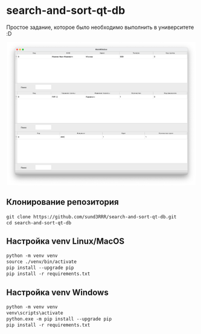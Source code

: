 # search-and-sort-qt-db

Простое задание, которое было необходимо выполнить в университете :D

<div align="center">
    <img src="./media/Screenshot 2023-08-15 at 17.09.17.png" width=500>
</div>

## Клонирование репозитория
```
git clone https://github.com/sund3RRR/search-and-sort-qt-db.git
cd search-and-sort-qt-db
```
## Настройка venv Linux/MacOS
```
python -m venv venv
source ./venv/bin/activate
pip install --upgrade pip
pip install -r requirements.txt
```

## Настройка venv Windows
```
python -m venv venv
venv\scripts\activate
python.exe -m pip install --upgrade pip
pip install -r requirements.txt
```